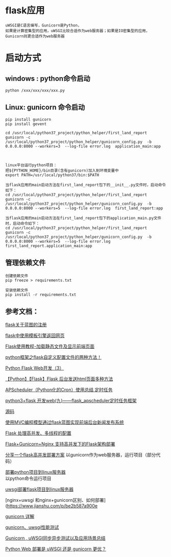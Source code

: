 # flask应用

    

    uWSGI是C语言编写，Gunicorn是Python，
    如果是计算密集型的应用，uWSGI比较合适作为web服务器；如果是IO密集型的应用，Gunicorn则更合适作为web服务器

# 启动方式
## windows : python命令启动
    python /xxx/xxx/xxx/xxx.py
    
## Linux: gunicorn 命令启动
    pip install gunicorn
    pip install gevent
    
    cd /usr/local/python37_project/python_helper/first_land_report
    gunicorn -c /usr/local/python37_project/python_helper/gunicorn_config.py  -b 0.0.0.0:8000 --workers=3  --log-file error.log  application_main:app



    linux平台运行python项目：
    把${PYTHON_HOME}/bin目录(含有gunicorn)加入到环境变量中
    export PATH=/usr/local/python37/bin:$PATH
    
    当flask应用的main启动方法在first_land_report包下的__init__.py文件时，启动命令如下：
    cd /usr/local/python37_project/python_helper/first_land_report
    gunicorn -c /usr/local/python37_project/python_helper/gunicorn_config.py  -b 0.0.0.0:8000 --workers=5  --log-file error.log  first_land_report:app
    
    当flask应用的main启动方法在first_land_report包下的application_main.py文件时，启动命令如下：
    cd /usr/local/python37_project/python_helper/first_land_report
    gunicorn -c /usr/local/python37_project/python_helper/gunicorn_config.py  -b 0.0.0.0:8000 --workers=5  --log-file error.log  first_land_report.application_main:app


   
    
## 管理依赖文件
    创建依赖文件
    pip freeze > requirements.txt
    
    安装依赖文件
    pip install -r requirements.txt    
    
    
    
    
## 参考文档：
[flask关于蓝图的注册](https://www.jianshu.com/p/36e6af60c9e5)

[flask中使用模板引擎返回网页](https://blog.csdn.net/longting_/article/details/80629153)

[Flask使用教程-加载静态文件及显示前端页面](https://blog.csdn.net/qq_37561761/article/details/79329180)

[python框架之flask自定义配置文件的两种方法！](https://blog.csdn.net/weixin_43343144/article/details/86572314)

[Python Flask Web开发（3）]( https://blog.csdn.net/langkew/article/details/51594880)

[【Python】【Flask】Flask 后台发送html页面多种方法   ](https://www.cnblogs.com/mqxs/p/7904960.html)
    
[APScheduler（Python化的Cron）使用总结 定时任务](  https://www.cnblogs.com/zhaoyingjie/p/9664081.html)

[python3+flask 开发web(九)——flask_apscheduler定时任务框架]( 原文地址:https://blog.csdn.net/weixin_39430584/article/details/83509237 )

[源码]( https://github.com/viniciuschiele/flask-apscheduler)
         
[使用MVC编程模型通过flask蓝图实现前端后台新闻发布系统](  http://www.manongjc.com/detail/7-ypubaihttzmbweo.html)

[Flask 处理高并发、多线程的配置](https://www.jianshu.com/p/79489cfc6fb9)

[Flask+Gunicorn+Nginx 支持高并发下的Flask架构部署](https://blog.csdn.net/carolcoral/article/details/89399254)

[分享一个flask高并发部署方案](https://blog.csdn.net/zmy941110/article/details/89639883)
以gunicorn作为web服务器，运行项目（部分代码）

[部署python项目到linux服务器 ](https://www.lanshiqin.com/d8d0505b/)    
以python命令运行项目    

[uwsgi部署flask项目到linux服务器](https://blog.51cto.com/12482328/2087117) 

[nginx+uwsgi 和nginx+gunicorn区别、如何部署](https://www.jianshu.com/p/be2b587a900e

[gunicorn 详解](https://www.jianshu.com/p/69e75fc3e08e)


[gunicorn、uwsgi性能测试](https://blog.csdn.net/weixin_34112030/article/details/92911057)

[Gunicorn , uWSGI同步异步测试以及应用场景总结](https://blog.csdn.net/orangleliu/article/details/49275687)

[Python Web 部署是 uWSGI 还是 gunicorn 更优？](https://hacpai.com/article/1458191908235)